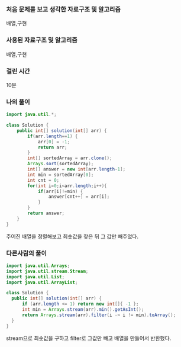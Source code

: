 ### 처음 문제를 보고 생각한 자료구조 및 알고리즘

배열,구현

### 사용된 자료구조 및 알고리즘

배열,구현

### 걸린 시간

10분

### 나의 풀이

```java
import java.util.*;

class Solution {
    public int[] solution(int[] arr) {
        if(arr.length==1) {
            arr[0] = -1;
            return arr;
        }
        int[] sortedArray = arr.clone();
        Arrays.sort(sortedArray);
        int[] answer = new int[arr.length-1];
        int min = sortedArray[0];
        int cnt = 0;
        for(int i=0;i<arr.length;i++){
            if(arr[i]!=min) {
                answer[cnt++] = arr[i];
            }
        }
        return answer;
    }
}
```

주어진 배열을 정렬해보고 최솟값을 찾은 뒤 그 값만 빼주었다.



### 다른사람의 풀이

```java
import java.util.Arrays;
import java.util.stream.Stream;
import java.util.List;
import java.util.ArrayList;

class Solution {
  public int[] solution(int[] arr) {
      if (arr.length <= 1) return new int[]{ -1 };
      int min = Arrays.stream(arr).min().getAsInt();
      return Arrays.stream(arr).filter(i -> i != min).toArray();
  }
}
```

stream으로 최솟값을 구하고 filter로 그값만 빼고 배열을 만들어서 반환했다.